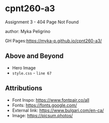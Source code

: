 # cpnt260-a3
Assignment 3 - 404 Page Not Found

author: Myka Peligrino

GH Pages:https://myka-p.github.io/cpnt260-a3/

## Above and Beyond
- Hero Image
- `style.css` - `line 67`


## Attributions
- Font Inspo: https://www.fontpair.co/all
- Fonts: https://fonts.google.com/
- External link: https://www.bulgari.com/en-ca/
- Image: https://picsum.photos/
